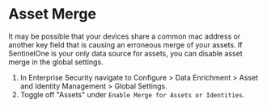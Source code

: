 # Asset Merge

It may be possible that your devices share a common mac address or another key field that is causing an erroneous merge of your assets. If SentinelOne is your only data source for assets, you can disable asset merge in the global settings.

1. In Enterprise Security navigate to Configure > Data Enrichment > Asset and Identity Management > Global Settings.
1. Toggle off "Assets" under `Enable Merge for Assets or Identities`.
